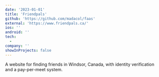 ```yaml
---
date: '2023-01-01'
title: 'Friendpals'
github: 'https://github.com/madacol/faas'
external: 'https://www.friendpals.ca/'
ios: ''
android: ''
tech:
  - 
company: ''
showInProjects: false
---
```


A website for finding friends in Windsor, Canada, with identity verification and a pay-per-meet system.